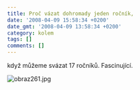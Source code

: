```yaml
---
title: Proč vázat dohromady jeden ročník,
date: '2008-04-09 15:58:34 +0200'
date_gmt: '2008-04-09 13:58:34 +0200'
category: kolem
tags: []
comments: []
---
```

<p>když můžeme svázat 17 ročníků. Fascinující.</p>
<p><img src='/assets/migrated/wp-uploads/2008/04/obraz261.jpg' alt='obraz261.jpg' /></p>
